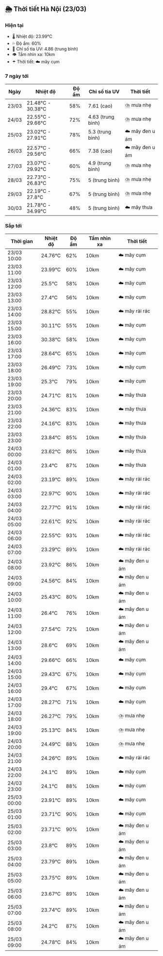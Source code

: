 ## 🌦️ Thời tiết Hà Nội (23/03)

### Hiện tại

- 🌡️ Nhiệt độ: 23.99℃
- 💦 Độ ẩm: 60%
- 🌟 Chỉ số tia UV: 4.86 (trung bình)
- 👁️ Tầm nhìn xa: 10km
- ☂️ Thời tiết: ☁️ mây cụm

### 7 ngày tới

| Ngày | Nhiệt độ | Độ ẩm | Chỉ số tia UV | Thời tiết |
| --- | --- | --- | --- | --- |
| 23/03 | 21.48℃ - 30.38℃ | 58% | 7.61 (cao) | ⛈️ mưa nhẹ |
| 24/03 | 22.55℃ - 29.66℃ | 72% | 4.63 (trung bình) | ⛈️ mưa nhẹ |
| 25/03 | 23.02℃ - 27.91℃ | 78% | 5.3 (trung bình) | ☁️ mây đen u ám |
| 26/03 | 22.57℃ - 29.56℃ | 66% | 7.38 (cao) | ☁️ mây đen u ám |
| 27/03 | 23.07℃ - 29.92℃ | 60% | 4.9 (trung bình) | ⛈️ mưa nhẹ |
| 28/03 | 22.73℃ - 26.83℃ | 75% | 5 (trung bình) | ⛈️ mưa nhẹ |
| 29/03 | 22.19℃ - 27.8℃ | 67% | 5 (trung bình) | ⛈️ mưa nhẹ |
| 30/03 | 21.78℃ - 34.99℃ | 48% | 5 (trung bình) | ☁️ mây thưa |

### Sắp tới

| Thời gian | Nhiệt độ | Độ ẩm | Tầm nhìn xa | Thời tiết |
| --- | --- | --- | --- | --- |
| 23/03 10:00 | 24.76℃ | 62% | 10km | ☁️ mây cụm |
| 23/03 11:00 | 23.99℃ | 60% | 10km | ☁️ mây cụm |
| 23/03 12:00 | 25.5℃ | 58% | 10km | ☁️ mây cụm |
| 23/03 13:00 | 27.4℃ | 56% | 10km | ☁️ mây cụm |
| 23/03 14:00 | 28.82℃ | 55% | 10km | ☁️ mây rải rác |
| 23/03 15:00 | 30.11℃ | 55% | 10km | ☁️ mây cụm |
| 23/03 16:00 | 30.38℃ | 58% | 10km | ☁️ mây cụm |
| 23/03 17:00 | 28.64℃ | 65% | 10km | ☁️ mây cụm |
| 23/03 18:00 | 26.49℃ | 73% | 10km | ☁️ mây cụm |
| 23/03 19:00 | 25.3℃ | 79% | 10km | ☁️ mây cụm |
| 23/03 20:00 | 24.71℃ | 81% | 10km | ☁️ mây thưa |
| 23/03 21:00 | 24.36℃ | 83% | 10km | ☁️ mây thưa |
| 23/03 22:00 | 24.16℃ | 83% | 10km | ☁️ mây thưa |
| 23/03 23:00 | 23.84℃ | 85% | 10km | ☁️ mây thưa |
| 24/03 00:00 | 23.62℃ | 86% | 10km | ☁️ mây thưa |
| 24/03 01:00 | 23.4℃ | 87% | 10km | ☁️ mây thưa |
| 24/03 02:00 | 23.19℃ | 89% | 10km | ☁️ mây rải rác |
| 24/03 03:00 | 22.97℃ | 90% | 10km | ☁️ mây rải rác |
| 24/03 04:00 | 22.77℃ | 91% | 10km | ☁️ mây rải rác |
| 24/03 05:00 | 22.61℃ | 92% | 10km | ☁️ mây rải rác |
| 24/03 06:00 | 22.55℃ | 93% | 10km | ☁️ mây rải rác |
| 24/03 07:00 | 23.29℃ | 89% | 10km | ☁️ mây rải rác |
| 24/03 08:00 | 23.92℃ | 86% | 10km | ☁️ mây đen u ám |
| 24/03 09:00 | 24.56℃ | 84% | 10km | ☁️ mây đen u ám |
| 24/03 10:00 | 25.43℃ | 80% | 10km | ☁️ mây đen u ám |
| 24/03 11:00 | 26.4℃ | 76% | 10km | ☁️ mây đen u ám |
| 24/03 12:00 | 27.54℃ | 72% | 10km | ☁️ mây đen u ám |
| 24/03 13:00 | 28.6℃ | 69% | 10km | ☁️ mây đen u ám |
| 24/03 14:00 | 29.66℃ | 66% | 10km | ☁️ mây cụm |
| 24/03 15:00 | 29.43℃ | 67% | 10km | ☁️ mây cụm |
| 24/03 16:00 | 29.4℃ | 67% | 10km | ☁️ mây cụm |
| 24/03 17:00 | 28.27℃ | 71% | 10km | ☁️ mây cụm |
| 24/03 18:00 | 26.27℃ | 79% | 10km | ⛈️ mưa nhẹ |
| 24/03 19:00 | 25.13℃ | 84% | 10km | ⛈️ mưa nhẹ |
| 24/03 20:00 | 24.49℃ | 88% | 10km | ⛈️ mưa nhẹ |
| 24/03 21:00 | 24.26℃ | 89% | 10km | ☁️ mây rải rác |
| 24/03 22:00 | 24.1℃ | 89% | 10km | ☁️ mây cụm |
| 24/03 23:00 | 24.1℃ | 88% | 10km | ☁️ mây cụm |
| 25/03 00:00 | 23.91℃ | 89% | 10km | ☁️ mây cụm |
| 25/03 01:00 | 23.71℃ | 90% | 10km | ☁️ mây cụm |
| 25/03 02:00 | 23.71℃ | 90% | 10km | ☁️ mây đen u ám |
| 25/03 03:00 | 23.8℃ | 89% | 10km | ☁️ mây đen u ám |
| 25/03 04:00 | 23.79℃ | 89% | 10km | ☁️ mây đen u ám |
| 25/03 05:00 | 23.75℃ | 89% | 10km | ☁️ mây đen u ám |
| 25/03 06:00 | 23.67℃ | 89% | 10km | ☁️ mây đen u ám |
| 25/03 07:00 | 23.74℃ | 89% | 10km | ☁️ mây đen u ám |
| 25/03 08:00 | 24.2℃ | 87% | 10km | ☁️ mây đen u ám |
| 25/03 09:00 | 24.78℃ | 84% | 10km | ☁️ mây đen u ám |
